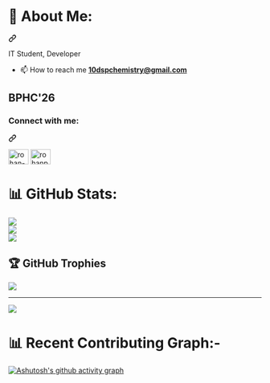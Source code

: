 <div class="markdown-heading" dir="auto"><h1 class="heading-element" dir="auto">💫 About Me:</h1><a id="user-content--about-me" class="anchor" aria-label="Permalink: 💫 About Me:" href="#-about-me"><svg class="octicon octicon-link" viewBox="0 0 16 16" version="1.1" width="16" height="16" aria-hidden="true"><path d="m7.775 3.275 1.25-1.25a3.5 3.5 0 1 1 4.95 4.95l-2.5 2.5a3.5 3.5 0 0 1-4.95 0 .751.751 0 0 1 .018-1.042.751.751 0 0 1 1.042-.018 1.998 1.998 0 0 0 2.83 0l2.5-2.5a2.002 2.002 0 0 0-2.83-2.83l-1.25 1.25a.751.751 0 0 1-1.042-.018.751.751 0 0 1-.018-1.042Zm-4.69 9.64a1.998 1.998 0 0 0 2.83 0l1.25-1.25a.751.751 0 0 1 1.042.018.751.751 0 0 1 .018 1.042l-1.25 1.25a3.5 3.5 0 1 1-4.95-4.95l2.5-2.5a3.5 3.5 0 0 1 4.95 0 .751.751 0 0 1-.018 1.042.751.751 0 0 1-1.042.018 1.998 1.998 0 0 0-2.83 0l-2.5 2.5a1.998 1.998 0 0 0 0 2.83Z"></path></svg></a></div>
<p dir="auto">IT Student, Developer</p>
<ul dir="auto">
<li>📫 How to reach me <strong><a href="mailto:k7aditya@gmail.com">10dspchemistry@gmail.com</a></strong></li>
</ul>

<h2>BPHC'26</h2>
<div class="markdown-heading" dir="auto"><h3 align="left" class="heading-element" dir="auto">Connect with me:</h3><a id="user-content-connect-with-me" class="anchor" aria-label="Permalink: Connect with me:" href="#connect-with-me"><svg class="octicon octicon-link" viewBox="0 0 16 16" version="1.1" width="16" height="16" aria-hidden="true"><path d="m7.775 3.275 1.25-1.25a3.5 3.5 0 1 1 4.95 4.95l-2.5 2.5a3.5 3.5 0 0 1-4.95 0 .751.751 0 0 1 .018-1.042.751.751 0 0 1 1.042-.018 1.998 1.998 0 0 0 2.83 0l2.5-2.5a2.002 2.002 0 0 0-2.83-2.83l-1.25 1.25a.751.751 0 0 1-1.042-.018.751.751 0 0 1-.018-1.042Zm-4.69 9.64a1.998 1.998 0 0 0 2.83 0l1.25-1.25a.751.751 0 0 1 1.042.018.751.751 0 0 1 .018 1.042l-1.25 1.25a3.5 3.5 0 1 1-4.95-4.95l2.5-2.5a3.5 3.5 0 0 1 4.95 0 .751.751 0 0 1-.018 1.042.751.751 0 0 1-1.042.018 1.998 1.998 0 0 0-2.83 0l-2.5 2.5a1.998 1.998 0 0 0 0 2.83Z"></path></svg></a></div>

<p align="left" dir="auto">
<a href="https://www.linkedin.com/in/rohan-pandey-65aab9252/" rel="nofollow"><img align="center" src="https://raw.githubusercontent.com/rahuldkjain/github-profile-readme-generator/master/src/images/icons/Social/linked-in-alt.svg" alt="rohan-pandey-65aab9252" height="30" width="40" style="max-width: 100%;"></a>
<a href="https://instagram.com/rohanpandey4116" rel="nofollow"><img align="center" src="https://raw.githubusercontent.com/rahuldkjain/github-profile-readme-generator/master/src/images/icons/Social/instagram.svg" alt="rohanpandey4116" height="30" width="40" style="max-width: 100%;"></a>
</p>




# 📊 GitHub Stats:
![](https://github-readme-stats.vercel.app/api?username=Rohit-110&theme=vision-friendly-dark&hide_border=false&include_all_commits=false&count_private=true)<br/>
![](https://github-readme-streak-stats.herokuapp.com/?user=Rohit-110&theme=vision-friendly-dark&hide_border=false)<br/>
![](https://github-readme-stats.vercel.app/api/top-langs/?username=Rohit-110&theme=vision-friendly-dark&hide_border=false&include_all_commits=false&count_private=true&layout=compact)


## 🏆 GitHub Trophies
![](https://github-profile-trophy.vercel.app/?username=Rohit-110&theme=radical&no-frame=false&no-bg=false&margin-w=4)

---
[![](https://visitcount.itsvg.in/api?id=Rohit-110&icon=0&color=0)](https://visitcount.itsvg.in)

# 📊 Recent Contributing Graph:-
[![Ashutosh's github activity graph](https://github-readme-activity-graph.vercel.app/graph?username=rohit-110&theme=high-contrast	)](https://github.com/rohit-110/github-readme-activity-graph)
